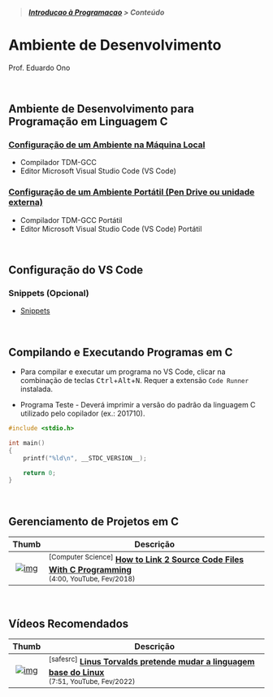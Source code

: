 > <h5><a href="https://github.com/eduardo-ono/Introducao-a-Programacao">Introducao à Programacao</a> > Conteúdo</h5>

# Ambiente de Desenvolvimento

Prof. Eduardo Ono

<br>

## Ambiente de Desenvolvimento para Programação em Linguagem C

### [Configuração de um Ambiente na Máquina Local](./local.md)

* Compilador TDM-GCC
* Editor Microsoft Visual Studio Code (VS Code)

### [Configuração de um Ambiente Portátil (Pen Drive ou unidade externa)](./pen-drive.md)

* Compilador TDM-GCC Portátil
* Editor Microsoft Visual Studio Code (VS Code) Portátil

<br>

## Configuração do VS Code

### Snippets (Opcional)

* [Snippets](./vscode/README.md#snippets)

<br>

## Compilando e Executando Programas em C

* Para compilar e executar um programa no VS Code, clicar na combinação de teclas <kbd>Ctrl</kbd>+<kbd>Alt</kbd>+<kbd>N</kbd>. Requer a extensão `Code Runner` instalada.

* Programa Teste - Deverá imprimir a versão do padrão da linguagem C utilizado pelo copilador (ex.: 201710).

```c
#include <stdio.h>

int main()
{
    printf("%ld\n", __STDC_VERSION__);

    return 0;
}
```

<br>

## Gerenciamento de Projetos em C

| Thumb | Descrição |
| :-: | --- |
| [![img](https://img.youtube.com/vi/IUylyTdX_8A/default.jpg)](https://www.youtube.com/watch?v=IUylyTdX_8A) | <sup>[Computer Science]</sup> [__How to Link 2 Source Code Files With C Programming__](https://www.youtube.com/watch?v=IUylyTdX_8A)<br> <sub>(4:00, YouTube, Fev/2018)</sub>

<br>

## Vídeos Recomendados

| Thumb | Descrição |
| :-: | --- |
| [![img](https://img.youtube.com/vi/6l0uq3rwM2o/default.jpg)](https://www.youtube.com/watch?v=6l0uq3rwM2o) | <sup>[safesrc]</sup> [__Linus Torvalds pretende mudar a linguagem base do Linux__](https://www.youtube.com/watch?v=6l0uq3rwM2o)<br><sub>(7:51, YouTube, Fev/2022)</sub>
